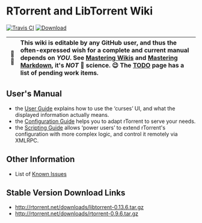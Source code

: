 # RTorrent and LibTorrent Wiki

[![Travis CI](https://api.travis-ci.org/rakshasa/rtorrent.png?branch=master)](https://travis-ci.org/rakshasa/rtorrent)
[![Download](http://img.shields.io/badge/download-v0.9.6-0000ff.svg)](https://github.com/rakshasa/rtorrent/wiki#stable-version-download-links)

:busts_in_silhouette: :pencil: | This wiki is editable by any GitHub user, and thus the often-expressed wish for a complete and current manual depends on *YOU*. See [Mastering Wikis](https://guides.github.com/features/wikis/) and [Mastering Markdown](https://guides.github.com/features/mastering-markdown/), it's *NOT* :rocket: science. :wink: The [TODO](https://github.com/rakshasa/rtorrent/wiki/TODO) page has a list of pending work items.
---: | :---


## User's Manual
 * the [User Guide](https://github.com/rakshasa/rtorrent/wiki/User-Guide) explains how to use the ‘curses’ UI, and what the displayed information actually means.
 * the [Configuration Guide](https://github.com/rakshasa/rtorrent/wiki/Config-Guide) helps you to adapt rTorrent to serve your needs.
 * the [Scripting Guide](https://github.com/rakshasa/rtorrent/wiki/Scripting-Guide) allows ‘power users’ to extend rTorrent's configuration with more complex logic, and control it remotely via XMLRPC.


## Other Information

 * List of [Known Issues](https://github.com/rakshasa/rtorrent/wiki/Issues)


## Stable Version Download Links

* http://rtorrent.net/downloads/libtorrent-0.13.6.tar.gz
* http://rtorrent.net/downloads/rtorrent-0.9.6.tar.gz